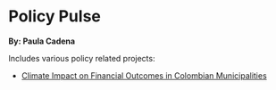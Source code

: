 # Policy Pulse
**By: Paula Cadena**

Includes various policy related projects:
- [Climate Impact on Financial Outcomes in Colombian Municipalities](climate_analytics_colombia/)